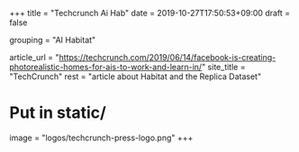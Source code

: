 +++
title = "Techcrunch Ai Hab"
date = 2019-10-27T17:50:53+09:00
draft = false

grouping = "AI Habitat"

article_url = "https://techcrunch.com/2019/06/14/facebook-is-creating-photorealistic-homes-for-ais-to-work-and-learn-in/"
site_title = "TechCrunch"
rest = "article about Habitat and the Replica Dataset"

# Put in static/
image = "logos/techcrunch-press-logo.png"
+++

